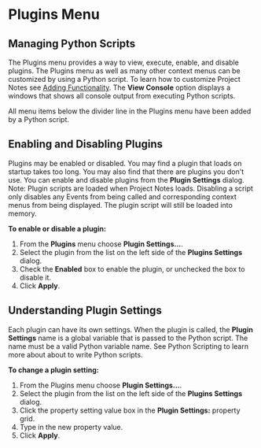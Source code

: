 # Plugins Menu

## Managing Python Scripts

The Plugins menu provides a way to view, execute, enable, and disable plugins. The Plugins menu as well as many other context menus can be customized by using a Python script. To learn how to customize Project Notes see [Adding Functionality](<../PluginsOverview/AddingFunctionality.md>). The **View Console** option displays a windows that shows all console output from executing Python scripts.

All menu items below the divider line in the Plugins menu have been added by a Python script.

## Enabling and Disabling Plugins

Plugins may be enabled or disabled. You may find a plugin that loads on startup takes too long. You may also find that there are plugins you don't use. You can enable and disable plugins from the **Plugin Settings** dialog. Note: Plugin scripts are loaded when Project Notes loads. Disabling a script only disables any Events from being called and corresponding context menus from being displayed. The plugin script will still be loaded into memory.

**To enable or disable a plugin:**

1. From the **Plugins** menu choose **Plugin Settings...**.
2. Select the plugin from the list on the left side of the **Plugins Settings** dialog.
3. Check the **Enabled** box to enable the plugin, or unchecked the box to disable it.
4. Click **Apply**.

## Understanding Plugin Settings

Each plugin can have its own settings. When the plugin is called, the **Plugin Settings** name is a global variable that is passed to the Python script. The name must be a valid Python variable name. See Python Scripting to learn more about about to write Python scripts.

**To change a plugin setting:**

1. From the Plugins menu choose **Plugin Settings...**.
2. Select the plugin from the list on the left side of the **Plugins Settings** dialog.
3. Click the property setting value box in the **Plugin Settings:** property grid.
4. Type in the new property value.
5. Click **Apply**.
